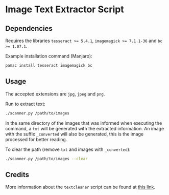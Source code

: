 # Image Text Extractor Script

## Dependencies

Requires the libraries `tesseract >= 5.4.1`, `imagemagick >= 7.1.1-36` and `bc >= 1.07.1`.

Example installation command (Manjaro):

```bash
pamac install tesseract imagemagick bc
```

## Usage

The accepted extensions are `jpg`, `jpeg` and `png`.

Run to extract text:

```bash
./scanner.py /path/to/images
```

In the same directory of the images that was informed when executing the command, a `txt` will be generated with the extracted information. An image with the suffix `_converted` will also be generated, this is the image processed for better reading.

To clear the path (remove `txt` and images with `_converted`):

```bash
./scanner.py /path/to/images --clear
```

## Credits

More information about the `textcleaner` script can be found at [this link](http://www.fmwconcepts.com/imagemagick/textcleaner/index.php).
